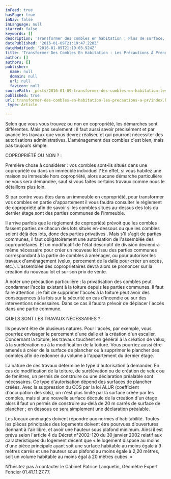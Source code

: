 ```yaml
---
inFeed: true
hasPage: true
inNav: false
inLanguage: null
starred: false
keywords: []
description: 'Transformer des combles en habitation : Plus de surface, plus de volume un moyen d’agrandir son appartement sans forcément devoir faire beaucoup de travaux. Mais attention à ne pas oublier les démarches administratives ou de copropriétés.'
datePublished: '2016-01-09T21:19:47.228Z'
dateModified: '2016-01-09T21:19:03.924Z'
title: 'Transformer Des Combles En Habitation : Les Précautions À Prendre.'
author: []
authors: []
publisher:
  name: null
  domain: null
  url: null
  favicon: null
sourcePath: _posts/2016-01-09-transformer-des-combles-en-habitation-les-precautions-a-pr.md
published: true
url: transformer-des-combles-en-habitation-les-precautions-a-pr/index.html
_type: Article

---
```

Selon que vous vous trouvez ou non en copropriété, les démarches sont différentes. Mais pas seulement : il faut aussi savoir précisément et par avance les travaux que vous devrez réaliser, et qui pourront nécessiter des autorisations administratives. L'aménagement des combles c'est bien, mais pas toujours simple. 

COPROPRIÉTÉ OU NON ? : 

Première chose à considérer : vos combles sont-ils situés dans une copropriété ou dans un immeuble individuel ? En effet, si vous habitez une maison ou immeuble hors copropriété, alors aucune démarche particulière ne vous sera demandée, sauf si vous faites certains travaux comme nous le détaillons plus loin. 

Si par contre vous êtes dans un immeuble en copropriété, pour transformer vos combles en partie d'appartement il vous faudra consulter le règlement de copropriété afin de savoir si les combles situés au-dessus des lots du dernier étage sont des parties communes de l'immeuble. 

Il arrive parfois que le règlement de copropriété prévoit que les combles fassent parties de chacun des lots situés en-dessous ou que les combles soient déjà des lots, donc des parties privatives . Mais s'il s'agit de parties communes, il faut obligatoirement une autorisation de l'assemblée des copropriétaires. Et un modificatif de l'état descriptif de division deviendra même nécessaire pour créer un nouveau lot issu des parties communes correspondant à la partie de combles à aménager, ou pour autoriser les travaux d'aménagement (velux, percement de la dalle pour créer un accès, etc.). L'assemblée des copropriétaires devra alors se prononcer sur la création du nouveau lot et sur son prix de vente. 

À noter une précaution particulière : la privatisation des combles peut condamner l'accès existant à la toiture depuis les parties communes. Il faut faire attention : le fait de supprimer l'accès à la toiture peut avoir des conséquences à la fois sur la sécurité en cas d'incendie ou sur des interventions nécessaires. Dans ce cas il faudra prévoir de déplacer l'accès dans une partie commune. 

QUELS SONT LES TRAVAUX NÉCESSAIRES ? : 

Ils peuvent être de plusieurs natures. Pour l'accès, par exemple, vous pourriez envisager le percement d'une dalle et la création d'un escalier. Concernant la toiture, les travaux touchent en général à la création de velux, à la surélévation ou à la modification de la toiture. Vous pourriez aussi être amenés à créer de la surface de plancher ou à supprimer le plancher des combles afin de redonner du volume à l'appartement du dernier étage. 

La nature de ces travaux détermine le type d'autorisation à demander. En cas de modification de la toiture, de surélévation ou de création de velux ou de fenêtres, un permis de construire ou une déclaration préalable sont nécessaires. Ce type d'autorisation dépend des surfaces de plancher créées. Avec la suppression du COS par la loi ALUR (coefficient d'occupation des sols), on n'est plus limité par la surface créée par les combles, mais si une nouvelle surface découle de la création d'un étage alors il faut un permis de construire au-delà de 20 m carrés de surface de plancher ; en dessous ce sera simplement une déclaration préalable. 

Les locaux aménagés doivent répondre aux normes d'habitabilité. Toutes les pièces principales des logements doivent être pourvues d'ouvertures donnant à l'air libre, et avoir une hauteur sous plafond minimum. Ainsi il est prévu selon l'article 4 du Décret n°2002-120 du 30 janvier 2002 relatif aux caractéristiques du logement décent que « le logement dispose au moins d'une pièce principale ayant soit une surface habitable au moins égale à 9 mètres carrés et une hauteur sous plafond au moins égale à 2,20 mètres, soit un volume habitable au moins égal à 20 mètres cubes. » 

N'hésitez pas à contacter le Cabinet Patrice Lanquetin, Géomètre Expert Foncier 01.41.11.27.77\.